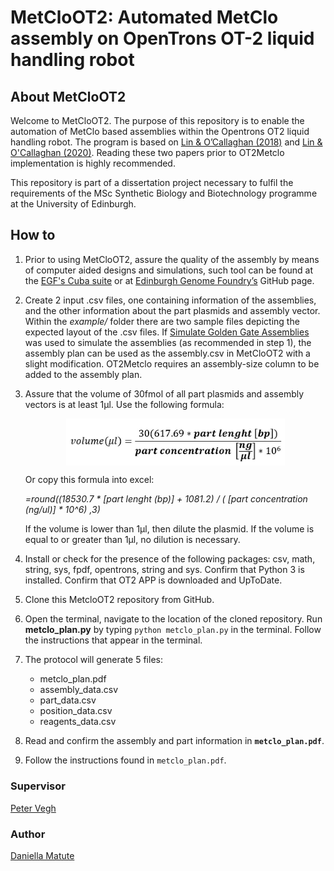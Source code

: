 # MetCloOT2: Automated MetClo assembly on OpenTrons OT-2 liquid handling robot

## About MetCloOT2

Welcome to MetCloOT2. The purpose of this repository is to enable the automation of MetClo based assemblies within the Opentrons OT2 liquid handling robot. The program is based on [Lin & O’Callaghan (2018)](https://doi.org/10.1093/nar/gky596) and [Lin & O'Callaghan (2020)](http://link.springer.com/10.1007/978-1-0716-0908-8_9). Reading these two papers prior to OT2Metclo implementation is highly recommended.

This repository is part of a dissertation project necessary to fulfil the requirements of the MSc Synthetic Biology and Biotechnology programme at the University of Edinburgh.

## How to

1. Prior to using MetCloOT2, assure the quality of the assembly by means of computer aided designs and simulations, such tool can be found at the [EGF's Cuba suite](https://cuba.genomefoundry.org/home) or at [Edinburgh Genome Foundry’s]( https://github.com/Edinburgh-Genome-Foundry) GitHub page.
2. Create 2 input .csv files, one containing information of the assemblies, and the other information about the part plasmids and assembly vector. Within the *example/* folder there are two sample files depicting the expected layout of the .csv files.
If [Simulate Golden Gate Assemblies](https://cuba.genomefoundry.org/simulate_gg_assemblies) was used to simulate the assemblies (as recommended in step 1), the assembly plan can be used as the assembly.csv in MetCloOT2 with a slight modification. OT2Metclo requires an assembly-size column to be added to the assembly plan.
3. Assure that the volume of 30fmol of all part plasmids and assembly vectors is at least 1μl.
    Use the following formula:
    <p align="center">
    <img src="doc/volume_formula.JPG" alt="drawing" width="350" align="center" class="center">
    </p>
    Or copy this formula into excel:

    *=round((18530.7 * [part lenght (bp)]  + 1081.2) / ( [part concentration (ng/ul)] * 10^6) ,3)*

    If the volume is lower than 1μl, then dilute the plasmid. If the volume is equal to or greater than 1μl, no dilution is necessary.

4. Install or check for the presence of the following packages: csv, math, string, sys, fpdf, opentrons, string and sys.
Confirm that Python 3 is installed.
Confirm that OT2 APP is downloaded and UpToDate.

5. Clone this MetcloOT2 repository from GitHub.

6. Open the terminal, navigate to the location of the cloned repository. Run **metclo_plan.py** by typing `python metclo_plan.py` in the terminal. Follow the instructions that appear in the terminal.

7. The protocol will generate 5 files:

    - metclo_plan.pdf
    - assembly_data.csv
    - part_data.csv
    - position_data.csv
    - reagents_data.csv

8. Read and confirm the assembly and part information in **`metclo_plan.pdf`**.
9. Follow the instructions found in `metclo_plan.pdf`.

### Supervisor

[Peter Vegh](https://github.com/veghp)

### Author

[Daniella Matute](https://github.com/DanyMatute)
